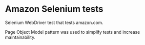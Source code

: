 # Amazon Selenium tests

Selenium WebDriver test that tests amazon.com.

Page Object Model pattern was used to simplify tests and increase maintainability.
